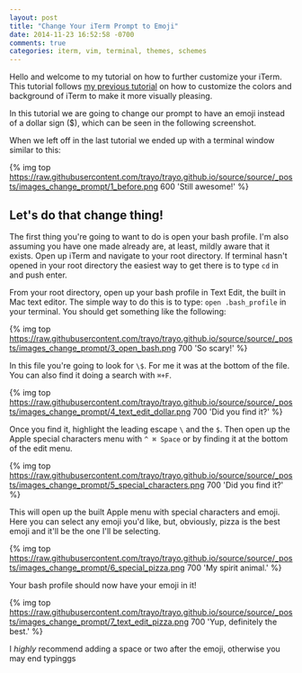```yaml
---
layout: post
title: "Change Your iTerm Prompt to Emoji"
date: 2014-11-23 16:52:58 -0700
comments: true
categories: iterm, vim, terminal, themes, schemes
---
```


Hello and welcome to my tutorial on how to further
customize your iTerm. This tutorial follows
[my previous tutorial](http://yoderbacon.com/blog/2014/10/22/how-to-customize-iterm/)
on how to customize the colors and background of iTerm to
make it more visually pleasing.  

In this tutorial we are going to change our prompt to
have an emoji instead of a dollar sign ($), which can
be seen in the following screenshot.

When we left off in the last tutorial we ended up with
a terminal window similar to this:


{% img top https://raw.githubusercontent.com/trayo/trayo.github.io/source/source/_posts/images_change_prompt/1_before.png 600 'Still awesome!' %}


## Let's do that change thing!

The first thing you're going to want to do is open your
bash profile. I'm also assuming you have one made already
are, at least, mildly aware that it exists. Open up iTerm
and navigate to your root directory. If terminal hasn't
opened in your root directory the easiest way to get
there is to type `cd` in and push enter.

From your root directory, open up your bash profile in
Text Edit, the built in Mac text editor. The simple way
to do this is to type:
`open .bash_profile`
in your terminal. You should get something like the
following:


{% img top https://raw.githubusercontent.com/trayo/trayo.github.io/source/source/_posts/images_change_prompt/3_open_bash.png 700 'So scary!' %}


In this file you're going to look for `\$`. For me it was
at the bottom of the file. You can also find it doing a
search with `⌘+F`.


{% img top https://raw.githubusercontent.com/trayo/trayo.github.io/source/source/_posts/images_change_prompt/4_text_edit_dollar.png 700 'Did you find it?' %}


Once you find it, highlight the leading escape `\` and
the `$`. Then open up the Apple special characters
menu with `^ ⌘ Space` or by finding it at the bottom of
the edit menu.


{% img top https://raw.githubusercontent.com/trayo/trayo.github.io/source/source/_posts/images_change_prompt/5_special_characters.png 700 'Did you find it?' %}


This will open up the built Apple menu with special
characters and emoji. Here you can select any emoji
you'd like, but, obviously, pizza is the best emoji
and it'll be the one I'll be selecting.


{% img top https://raw.githubusercontent.com/trayo/trayo.github.io/source/source/_posts/images_change_prompt/6_special_pizza.png 700 'My spirit animal.' %}


Your bash profile should now have your emoji in it!


{% img top https://raw.githubusercontent.com/trayo/trayo.github.io/source/source/_posts/images_change_prompt/7_text_edit_pizza.png 700 'Yup, definitely the best.' %}


I *highly* recommend adding a space or two after the
emoji, otherwise you may end typinggs
